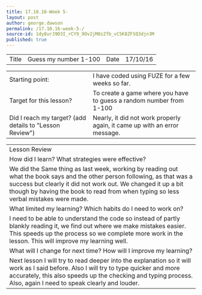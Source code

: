 ```yaml
---
title: 17.10.16-Week 5-
layout: post
author: george.dawson
permalink: /17.10.16-week-5-/
source-id: 1dy8urJ9D3I_rCY9_9Ov2jM0zZfb_vC5K8ZFSQ3djn3M
published: true
---
```

<table>
  <tr>
    <td>Title</td>
    <td>Guess my number 1-100</td>
    <td>Date</td>
    <td>17/10/16</td>
  </tr>
</table>


<table>
  <tr>
    <td>Starting point:</td>
    <td>I have coded using FUZE for a few weeks so far.</td>
  </tr>
  <tr>
    <td>Target for this lesson?</td>
    <td>To create a game where you have to guess a random number from 1-100</td>
  </tr>
  <tr>
    <td>Did I reach my target? 
(add details to "Lesson Review")</td>
    <td> Nearly, it did not work properly again, it came up with an error message.</td>
  </tr>
</table>


<table>
  <tr>
    <td>Lesson Review</td>
  </tr>
  <tr>
    <td>How did I learn? What strategies were effective? </td>
  </tr>
  <tr>
    <td>We did the Same thing as last week, working by reading out what the book says and the other person following, as that was a success but clearly it did not work out. We changed it up a bit though by having the book to read from when typing so less verbal mistakes were made.</td>
  </tr>
  <tr>
    <td>What limited my learning? Which habits do I need to work on? </td>
  </tr>
  <tr>
    <td>I need to be able to understand the code so instead of partly blankly reading it, we find out where we make mistakes easier. This speeds up the process so we complete more work in the lesson. This will improve my learning well.</td>
  </tr>
  <tr>
    <td>What will I change for next time? How will I improve my learning?</td>
  </tr>
  <tr>
    <td>Next lesson I will  try to read deeper into the explanation so it will work as I said before. Also I will try to type quicker and more accurately, this also speeds up the checking and typing process. Also, again I need to speak clearly and louder. </td>
  </tr>
</table>



